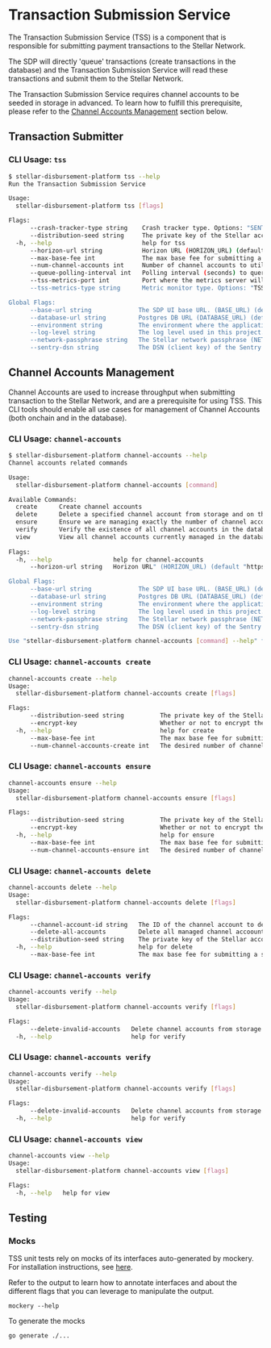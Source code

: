 # Transaction Submission Service

The Transaction Submission Service (TSS) is a component that is responsible for submitting payment transactions to the Stellar Network.

The SDP will directly 'queue' transactions (create transactions in the database) and the Transaction Submission Service will read these transactions and submit them to the Stellar Network.

The Transaction Submission Service requires channel accounts to be seeded in storage in advanced. To learn how to fulfill this prerequisite, please refer to the [Channel Accounts Management](#channel-accounts-management) section below.

## Transaction Submitter
### CLI Usage: `tss`
```sh
$ stellar-disbursement-platform tss --help
Run the Transaction Submission Service

Usage:
  stellar-disbursement-platform tss [flags]

Flags:
      --crash-tracker-type string    Crash tracker type. Options: "SENTRY", "DRY_RUN" (CRASH_TRACKER_TYPE) (default "DRY_RUN")
      --distribution-seed string     The private key of the Stellar account used to disburse funds (DISTRIBUTION_SEED)
  -h, --help                         help for tss
      --horizon-url string           Horizon URL (HORIZON_URL) (default "https://horizon-testnet.stellar.org/")
      --max-base-fee int             The max base fee for submitting a Stellar transaction (MAX_BASE_FEE) (default 100)
      --num-channel-accounts int     Number of channel accounts to utilize for transaction submission (NUM_CHANNEL_ACCOUNTS) (default 2)
      --queue-polling-interval int   Polling interval (seconds) to query the database for pending transactions to process (QUEUE_POLLING_INTERVAL) (default 6)
      --tss-metrics-port int         Port where the metrics server will be listening on. Default: 9002" (TSS_METRICS_PORT) (default 9002)
      --tss-metrics-type string      Metric monitor type. Options: "TSS_PROMETHEUS" (TSS_METRICS_TYPE) (default "TSS_PROMETHEUS")

Global Flags:
      --base-url string             The SDP UI base URL. (BASE_URL) (default "http://localhost:8000")
      --database-url string         Postgres DB URL (DATABASE_URL) (default "postgres://localhost:5432/sdp?sslmode=disable")
      --environment string          The environment where the application is running. Example: "development", "staging", "production". (ENVIRONMENT) (default "development")
      --log-level string            The log level used in this project. Options: "TRACE", "DEBUG", "INFO", "WARN", "ERROR", "FATAL", or "PANIC". (LOG_LEVEL) (default "TRACE")
      --network-passphrase string   The Stellar network passphrase (NETWORK_PASSPHRASE) (default "Test SDF Network ; September 2015")
      --sentry-dsn string           The DSN (client key) of the Sentry project. If not provided, Sentry will not be used. (SENTRY_DSN)
```

## Channel Accounts Management

Channel Accounts are used to increase throughput when submitting transaction to the Stellar Network, and are a prerequisite for using TSS. This CLI tools should enable all use cases for management of Channel Accounts (both onchain and in the database).

### CLI Usage: `channel-accounts`
```sh
$ stellar-disbursement-platform channel-accounts --help
Channel accounts related commands

Usage:
  stellar-disbursement-platform channel-accounts [command]

Available Commands:
  create      Create channel accounts
  delete      Delete a specified channel account from storage and on the network
  ensure      Ensure we are managing exactly the number of channel accounts equal to some specified count by dynamically increasing or decreasing the number of managed channel accounts in storage and onchain
  verify      Verify the existence of all channel accounts in the database on the Stellar newtwork
  view        View all channel accounts currently managed in the database
  
Flags:
  -h, --help                 help for channel-accounts
      --horizon-url string   Horizon URL" (HORIZON_URL) (default "https://horizon-testnet.stellar.org/")

Global Flags:
      --base-url string             The SDP UI base URL. (BASE_URL) (default "http://localhost:8000")
      --database-url string         Postgres DB URL (DATABASE_URL) (default "postgres://localhost:5432/sdp?sslmode=disable")
      --environment string          The environment where the application is running. Example: "development", "staging", "production". (ENVIRONMENT) (default "development")
      --log-level string            The log level used in this project. Options: "TRACE", "DEBUG", "INFO", "WARN", "ERROR", "FATAL", or "PANIC". (LOG_LEVEL) (default "TRACE")
      --network-passphrase string   The Stellar network passphrase (NETWORK_PASSPHRASE) (default "Test SDF Network ; September 2015")
      --sentry-dsn string           The DSN (client key) of the Sentry project. If not provided, Sentry will not be used. (SENTRY_DSN)

Use "stellar-disbursement-platform channel-accounts [command] --help" for more information about a command.
```

### CLI Usage: `channel-accounts create`
```sh
channel-accounts create --help
Usage:
  stellar-disbursement-platform channel-accounts create [flags]

Flags:
      --distribution-seed string          The private key of the Stellar account that will be used to sponsor the channel accounts (DISTRIBUTION_SEED)
      --encrypt-key                       Whether or not to encrypt the private key for storage (ENCRYPT_KEY) (default true)
  -h, --help                              help for create
      --max-base-fee int                  The max base fee for submitting a stellar transaction (MAX_BASE_FEE) (default 100)
      --num-channel-accounts-create int   The desired number of channel accounts to be created (NUM_CHANNEL_ACCOUNTS_CREATE) (default 1)
```

### CLI Usage: `channel-accounts ensure`
```sh
channel-accounts ensure --help
Usage:
  stellar-disbursement-platform channel-accounts ensure [flags]

Flags:
      --distribution-seed string          The private key of the Stellar account used to sponsor existing channel accounts (DISTRIBUTION_SEED)
      --encrypt-key                       Whether or not to encrypt the private key for storage (ENCRYPT_KEY) (default true)
  -h, --help                              help for ensure
      --max-base-fee int                  The max base fee for submitting a stellar transaction (MAX_BASE_FEE) (default 100)
      --num-channel-accounts-ensure int   The desired number of channel accounts to manage (NUM_CHANNEL_ACCOUNTS_ENSURE) (default 1)
```

### CLI Usage: `channel-accounts delete`
```sh
channel-accounts delete --help
Usage:
  stellar-disbursement-platform channel-accounts delete [flags]

Flags:
      --channel-account-id string   The ID of the channel account to delete (CHANNEL_ACCOUNT_ID)
      --delete-all-accounts         Delete all managed channel accoounts in the database and on the network (DELETE_ALL_ACCOUNTS)
      --distribution-seed string    The private key of the Stellar account used to sponsor the channel account specified (DISTRIBUTION_SEED)
  -h, --help                        help for delete
      --max-base-fee int            The max base fee for submitting a stellar transaction (MAX_BASE_FEE) (default 100)
```

### CLI Usage: `channel-accounts verify`
```sh
channel-accounts verify --help
Usage:
  stellar-disbursement-platform channel-accounts verify [flags]

Flags:
      --delete-invalid-accounts   Delete channel accounts from storage that are verified to be invalid on the network (DELETE_INVALID_ACCOUNTS)
  -h, --help                      help for verify
```

### CLI Usage: `channel-accounts verify`
```sh
channel-accounts verify --help
Usage:
  stellar-disbursement-platform channel-accounts verify [flags]

Flags:
      --delete-invalid-accounts   Delete channel accounts from storage that are verified to be invalid on the network (DELETE_INVALID_ACCOUNTS)
  -h, --help                      help for verify
```

### CLI Usage: `channel-accounts view`
```sh
channel-accounts view --help
Usage:
  stellar-disbursement-platform channel-accounts view [flags]

Flags:
  -h, --help   help for view
```

## Testing
### Mocks
TSS unit tests rely on mocks of its interfaces auto-generated by mockery. For installation instructions, see [here](https://vektra.github.io/mockery/installation/). 

Refer to the output to learn how to annotate interfaces and about the different flags that you can leverage to manipulate the output.
```
mockery --help
```

To generate the mocks
```
go generate ./...
```
